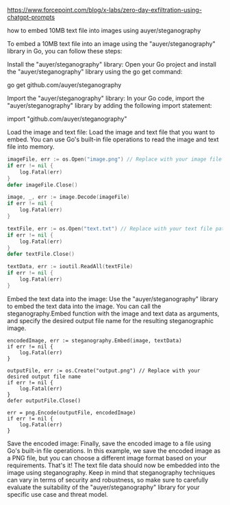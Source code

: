 https://www.forcepoint.com/blog/x-labs/zero-day-exfiltration-using-chatgpt-prompts

how to embed 10MB text file into images using auyer/steganography

To embed a 10MB text file into an image using the "auyer/steganography" library in Go, you can follow these steps:

Install the "auyer/steganography" library: Open your Go project and install the "auyer/steganography" library using the go get command:

go get github.com/auyer/steganography

Import the "auyer/steganography" library: In your Go code, import the "auyer/steganography" library by adding the following import statement:

import "github.com/auyer/steganography"

Load the image and text file: Load the image and text file that you want to embed. You can use Go's built-in file operations to read the image and text file 
into memory.

```go
imageFile, err := os.Open("image.png") // Replace with your image file path
if err != nil {
    log.Fatal(err)
}
defer imageFile.Close()

image, _, err := image.Decode(imageFile)
if err != nil {
    log.Fatal(err)
}

textFile, err := os.Open("text.txt") // Replace with your text file path
if err != nil {
    log.Fatal(err)
}
defer textFile.Close()

textData, err := ioutil.ReadAll(textFile)
if err != nil {
    log.Fatal(err)
}
```

Embed the text data into the image: Use the "auyer/steganography" library to embed the text data into the image. You can call the steganography.Embed function 
with the image and text data as arguments, and specify the desired output file name for the resulting steganographic image.

```
encodedImage, err := steganography.Embed(image, textData)
if err != nil {
    log.Fatal(err)
}

outputFile, err := os.Create("output.png") // Replace with your desired output file name
if err != nil {
    log.Fatal(err)
}
defer outputFile.Close()

err = png.Encode(outputFile, encodedImage)
if err != nil {
    log.Fatal(err)
}
```

Save the encoded image: Finally, save the encoded image to a file using Go's built-in file operations. In this example, we save the encoded image as a PNG file, 
but you can choose a different image format based on your requirements.
That's it! The text file data should now be embedded into the image using steganography. Keep in mind that steganography techniques can vary in terms of security 
and robustness, so make sure to carefully evaluate the suitability of the "auyer/steganography" library for your specific use case and threat model.
